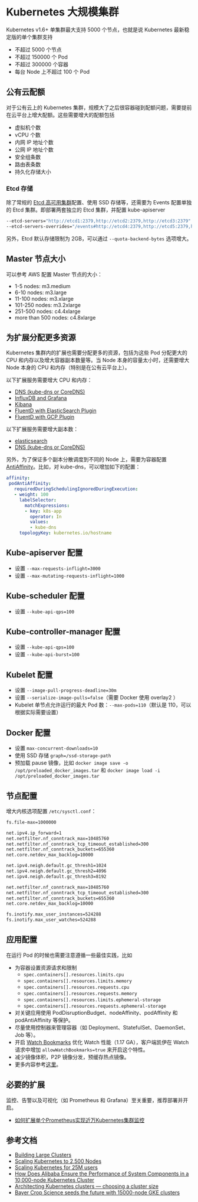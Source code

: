 # Kubernetes 大规模集群

Kubernetes v1.6+ 单集群最大支持 5000 个节点，也就是说 Kubernetes 最新稳定版的单个集群支持

* 不超过 5000 个节点
* 不超过 150000 个 Pod
* 不超过 300000 个容器
* 每台 Node 上不超过 100 个 Pod

## 公有云配额

对于公有云上的 Kubernetes 集群，规模大了之后很容器碰到配额问题，需要提前在云平台上增大配额。这些需要增大的配额包括

* 虚拟机个数
* vCPU 个数
* 内网 IP 地址个数
* 公网 IP 地址个数
* 安全组条数
* 路由表条数
* 持久化存储大小

### Etcd 存储

除了常规的 [Etcd 高可用集群](https://coreos.com/etcd/docs/3.2.15/op-guide/clustering.html)配置、使用 SSD 存储等，还需要为 Events 配置单独的 Etcd 集群。即部署两套独立的 Etcd 集群，并配置 kube-apiserver

```sh
--etcd-servers="http://etcd1:2379,http://etcd2:2379,http://etcd3:2379" \
--etcd-servers-overrides="/events#http://etcd4:2379,http://etcd5:2379,http://etcd6:2379"
```

另外，Etcd 默认存储限制为 2GB，可以通过 `--quota-backend-bytes` 选项增大。

## Master 节点大小

可以参考 AWS 配置 Master 节点的大小：

* 1-5 nodes: m3.medium
* 6-10 nodes: m3.large
* 11-100 nodes: m3.xlarge
* 101-250 nodes: m3.2xlarge
* 251-500 nodes: c4.4xlarge
* more than 500 nodes: c4.8xlarge

## 为扩展分配更多资源

Kubernetes 集群内的扩展也需要分配更多的资源，包括为这些 Pod 分配更大的 CPU 和内存以及增大容器副本数量等。当 Node 本身的容量太小时，还需要增大 Node 本身的 CPU 和内存（特别是在公有云平台上）。

以下扩展服务需要增大 CPU 和内存：

* [DNS (kube-dns or CoreDNS)](https://github.com/kubernetes/kubernetes/tree/master/cluster/addons/dns)
* [InfluxDB and Grafana](http://releases.k8s.io/master/cluster/addons/cluster-monitoring/influxdb/influxdb-grafana-controller.yaml)
* [Kibana](http://releases.k8s.io/master/cluster/addons/fluentd-elasticsearch/kibana-deployment.yaml)
* [FluentD with ElasticSearch Plugin](http://releases.k8s.io/master/cluster/addons/fluentd-elasticsearch/fluentd-es-ds.yaml)
* [FluentD with GCP Plugin](http://releases.k8s.io/master/cluster/addons/fluentd-gcp/fluentd-gcp-ds.yaml)

以下扩展服务需要增大副本数：

* [elasticsearch](http://releases.k8s.io/master/cluster/addons/fluentd-elasticsearch/es-statefulset.yaml)
* [DNS (kube-dns or CoreDNS)](https://github.com/kubernetes/kubernetes/tree/master/cluster/addons/dns)

另外，为了保证多个副本分散调度到不同的 Node 上，需要为容器配置 [AntiAffinity](https://kubernetes.io/docs/concepts/configuration/assign-pod-node/#affinity-and-anti-affinity)。比如，对 kube-dns，可以增加如下的配置：

```yaml
affinity:
 podAntiAffinity:
   requiredDuringSchedulingIgnoredDuringExecution:
   - weight: 100
     labelSelector:
       matchExpressions:
       - key: k8s-app
         operator: In
         values:
         - kube-dns
     topologyKey: kubernetes.io/hostname
```

## Kube-apiserver 配置

* 设置 `--max-requests-inflight=3000`
* 设置 `--max-mutating-requests-inflight=1000`

## Kube-scheduler 配置

* 设置 `--kube-api-qps=100`

## Kube-controller-manager 配置

* 设置 `--kube-api-qps=100`
* 设置 `--kube-api-burst=100`

## Kubelet 配置

* 设置 `--image-pull-progress-deadline=30m`
* 设置 `--serialize-image-pulls=false`（需要 Docker 使用 overlay2 ）
* Kubelet 单节点允许运行的最大 Pod 数：`--max-pods=110`（默认是 110，可以根据实际需要设置）

## Docker 配置

* 设置 `max-concurrent-downloads=10`
* 使用 SSD 存储 `graph=/ssd-storage-path`
* 预加载 pause 镜像，比如 `docker image save -o /opt/preloaded_docker_images.tar` 和 `docker image load -i /opt/preloaded_docker_images.tar`

## 节点配置

增大内核选项配置 `/etc/sysctl.conf`：

```sh
fs.file-max=1000000

net.ipv4.ip_forward=1
net.netfilter.nf_conntrack_max=10485760
net.netfilter.nf_conntrack_tcp_timeout_established=300
net.netfilter.nf_conntrack_buckets=655360
net.core.netdev_max_backlog=10000

net.ipv4.neigh.default.gc_thresh1=1024
net.ipv4.neigh.default.gc_thresh2=4096
net.ipv4.neigh.default.gc_thresh3=8192

net.netfilter.nf_conntrack_max=10485760
net.netfilter.nf_conntrack_tcp_timeout_established=300
net.netfilter.nf_conntrack_buckets=655360
net.core.netdev_max_backlog=10000

fs.inotify.max_user_instances=524288
fs.inotify.max_user_watches=524288
```

## 应用配置

在运行 Pod 的时候也需要注意遵循一些最佳实践，比如

* 为容器设置资源请求和限制
  * `spec.containers[].resources.limits.cpu`
  * `spec.containers[].resources.limits.memory`
  * `spec.containers[].resources.requests.cpu`
  * `spec.containers[].resources.requests.memory`
  * `spec.containers[].resources.limits.ephemeral-storage`
  * `spec.containers[].resources.requests.ephemeral-storage`
* 对关键应用使用 PodDisruptionBudget、nodeAffinity、podAffinity 和 podAntiAffinity 等保护。
* 尽量使用控制器来管理容器（如 Deployment、StatefulSet、DaemonSet、Job 等）。
* 开启 [Watch Bookmarks](https://kubernetes.io/docs/reference/using-api/api-concepts/#watch-bookmarks) 优化 Watch 性能（1.17 GA），客户端凯伊在 Watch 请求中增加 `allowWatchBookmarks=true` 来开启这个特性。
* 减少镜像体积，P2P 镜像分发，预缓存热点镜像。
* 更多内容参考[这里](../deploy/kubernetes-configuration-best-practice.md)。

## 必要的扩展

监控、告警以及可视化（如 Prometheus 和 Grafana）至关重要，推荐部署并开启。

* [如何扩展单个Prometheus实现近万Kubernetes集群监控](https://mp.weixin.qq.com/s/DBJ0F3g2Y5EhS02D7k2n5w)

## 参考文档

* [Building Large Clusters](https://kubernetes.io/docs/setup/best-practices/cluster-large/)
* [Scaling Kubernetes to 2,500 Nodes](https://blog.openai.com/scaling-kubernetes-to-2500-nodes/)
* [Scaling Kubernetes for 25M users](https://medium.com/@brendanrius/scaling-kubernetes-for-25m-users-a7937e3536a0)
* [How Does Alibaba Ensure the Performance of System Components in a 10,000-node Kubernetes Cluster](https://www.alibabacloud.com/blog/how-does-alibaba-ensure-the-performance-of-system-components-in-a-10000-node-kubernetes-cluster_595469)
* [Architecting Kubernetes clusters — choosing a cluster size](https://itnext.io/architecting-kubernetes-clusters-choosing-a-cluster-size-92f6feaa2908)
* [Bayer Crop Science seeds the future with 15000-node GKE clusters](https://cloud.google.com/blog/products/containers-kubernetes/google-kubernetes-engine-clusters-can-have-up-to-15000-nodes)
